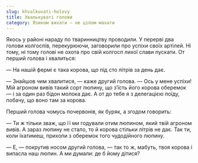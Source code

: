 ```yaml
---
slug: khvalkuvati-holovy
title: Хвалькуваті голови
category: Язиком вихати — не ціпом махати
---
```

Якось у районі нараду по тваринництву проводили. У перерві два голови колгоспів, перекурюючи, заговорили про успіхи своїх артілей. Ні тому, ні тому голові не охота про свій колгосп лихої слави пускати. От перший голова і хвалиться:

— На нашій фермі є така корова, що під сто літрів за день дає.

— Знайшов чим хвалитися, — каже другий голова. — Ось у мене успіхи! Мій агроном вивів такий сорт люпину, що з’їсть його корова оберемок — і за один раз бідон молока дає. А от до тебе я з делегацією поїду, побачу, що воно там за корова.

Перший голова чомусь почервонів, як буряк, а згодом говорить:

— Ти ж тільки зваж, що її ми годували отим люпином, який твій агроном вивів. А зараз люпину не стало, то й корова стільки літрів не дає. Так ти, коли їхатимеш, прихопи з оберемок того чудодійного люпину.

— Е, — покрутив носом другий голова, — так то ж, мабуть, твоя корова і випасла наш люпин. А ми думали: де б йому дітися?
